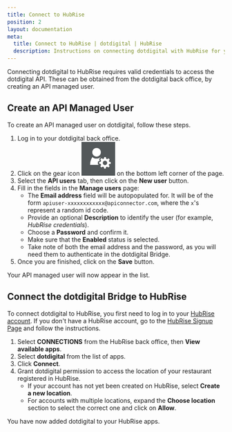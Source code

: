 ```yaml
---
title: Connect to HubRise
position: 2
layout: documentation
meta:
  title: Connect to HubRise | dotdigital | HubRise
  description: Instructions on connecting dotdigital with HubRise for your EPOS to work with other apps as a cohesive whole. Connect apps and synchronise your data.
---
```


Connecting dotdigital to HubRise requires valid credentials to access the dotdigital API.
These can be obtained from the dotdigital back office, by creating an API managed user.

## Create an API Managed User

To create an API managed user on dotdigital, follow these steps.

1. Log in to your dotdigital back office.
1. Click on the gear icon <InlineImage width="20" height="20">![Gear icon](../images/gear-icon.png)</InlineImage> on the bottom left corner of the page.
1. Select the **API users** tab, then click on the **New user** button.
1. Fill in the fields in the **Manage users** page:
   - The **Email address** field will be autopopulated for. It will be of the form `apiuser-xxxxxxxxxxxx@apiconnector.com`, where the `x`'s represent a random id code.
   - Provide an optional **Description** to identify the user (for example, _HubRise credentials_).
   - Choose a **Password** and confirm it.
   - Make sure that the **Enabled** status is selected.
   - Take note of both the email address and the password, as you will need them to authenticate in the dotdigital Bridge.
1. Once you are finished, click on the **Save** button.

Your API managed user will now appear in the list.

## Connect the dotdigital Bridge to HubRise

To connect dotdigital to HubRise, you first need to log in to your [HubRise account](https://manager.hubrise.com).
If you don't have a HubRise account, go to the [HubRise Signup Page](https://manager.hubrise.com/signup) and follow the instructions.

1. Select **CONNECTIONS** from the HubRise back office, then **View available apps**.
1. Select **dotdigital** from the list of apps.
1. Click **Connect**.
1. Grant dotdigital permission to access the location of your restaurant registered in HubRise.
   - If your account has not yet been created on HubRise, select **Create a new location**.
   - For accounts with multiple locations, expand the **Choose location** section to select the correct one and click on **Allow**.

You have now added dotdigital to your HubRise apps.
